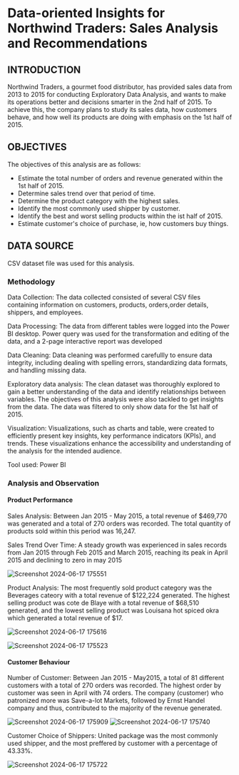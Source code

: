 # Data-oriented Insights for Northwind Traders: Sales Analysis and Recommendations

## INTRODUCTION

Northwind Traders, a gourmet food distributor, has provided sales data from 2013 to 2015 for conducting Exploratory Data Analysis, and wants to make its operations better and decisions smarter in the 2nd half of 2015. To achieve this, the company plans to study its sales data, how customers behave, and how well its products are doing with emphasis on the 1st half of 2015.

## OBJECTIVES

The objectives of this analysis are as follows:

- Estimate the total number of orders and revenue generated within the 1st half of 2015.
- Determine sales trend over that period of time.
- Determine the product category with the highest sales.
- Identify the most commonly used shipper by customer.
- Identify the best and worst selling products within the ist half of 2015.
- Estimate customer's choice of purchase, ie, how customers buy things. 

## DATA SOURCE

CSV dataset file was used for this analysis.

### Methodology

Data Collection: The data collected consisted of several CSV files containing information on customers, products, orders,order details, shippers, and employees.

Data Processing: The data from different tables were logged into the Power BI desktop. Power query was used for the transformation and editing of the data, and a 2-page interactive report was developed

Data Cleaning: Data cleaning was performed carefullly to ensure data integrity, including dealing with spelling errors, standardizing data formats, and handling missing data.

Exploratory data analysis: The clean dataset was thoroughly explored to gain a better understanding of the data and identify relationships between variables. The objectives of this analysis were also tackled to get insights from the data. The data was filtered to only show data for the 1st half of 2015.

Visualization: Visualizations, such as charts and table, were created to efficiently present key insights, key performance indicators (KPIs), and trends. These visualizations enhance the accessibility and understanding of the analysis for the intended audience.

Tool used: Power BI

### Analysis and Observation

#### Product Performance

Sales Analysis: Between Jan 2015 - May 2015, a total revenue of $469,770 was generated and a total of 270 orders was recorded. The total quantity of products sold within this period was 16,247.

Sales Trend Over Time: A steady growth was experienced in sales records from Jan 2015 through Feb 2015 and March 2015, reaching its peak in April 2015 and declining to zero in may 2015

![Screenshot 2024-06-17 175551](https://github.com/Mercy-Coker/Power-BI-Project-on-Northwind-Traders/assets/163846267/b4252c22-aa12-4919-a37b-ff74c0f1bf8a)


Product Analysis: The most frequently sold product category was the Beverages cateory with a total revenue of $122,224 generated. The highest selling product was cote de Blaye with a total revenue of $68,510 generated, and the lowest selling product was Louisana hot spiced okra which generated a total revenue of $17.

![Screenshot 2024-06-17 175616](https://github.com/Mercy-Coker/Power-BI-Project-on-Northwind-Traders/assets/163846267/a036cc47-d7d7-42fb-862c-28f3e0600475)

![Screenshot 2024-06-17 175523](https://github.com/Mercy-Coker/Power-BI-Project-on-Northwind-Traders/assets/163846267/c98f9bc4-25de-4b9b-8e1c-f1c01b943268)


#### Customer Behaviour

Number of Customer: Between Jan 2015 - May2015, a total of 81 different customers with a total of 270 orders was recorded. The highest order by customer was seen in April with 74 orders. The company (customer) who patronized more was Save-a-lot Markets, followed by Ernst Handel company and thus, contributed to the majority of the revenue generated.

![Screenshot 2024-06-17 175909](https://github.com/Mercy-Coker/Power-BI-Project-on-Northwind-Traders/assets/163846267/e30f7860-36ca-4edb-8c6c-24d1fc2bc86a)
![Screenshot 2024-06-17 175740](https://github.com/Mercy-Coker/Power-BI-Project-on-Northwind-Traders/assets/163846267/3c816a66-7730-4571-8814-57b4752d1310)


Customer Choice of Shippers: United package was the most commonly used shipper, and the most preffered by customer with a percentage of 43.33%.

![Screenshot 2024-06-17 175722](https://github.com/Mercy-Coker/Power-BI-Project-on-Northwind-Traders/assets/163846267/c225a3ae-1cfa-4490-8fb9-f5b851aedabc)








